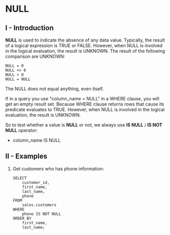 # NULL
## I - Introduction
__NULL__ is used to indicate the absence of any data value.
Typically, the result of a logical expression is TRUE or FALSE. However, when NULL is involved in the logical evaluation, the result is UNKNOWN.
The result of the following comparison are UNKNOWN:

    NULL = 0
    NULL <> 0
    NULL > 0
    NULL = NULL
The NULL does not equal anything, even itself. 

If in a query you use "column_name = NULL" in a WHERE clause, you will get an empty result set.
Because WHERE clause returns rows that cause its predicate evaluates to TRUE. However, when NULL is involved in the logical evaluation, the result is UNKNOWN.

So to test whether a value is __NULL__ or not, we always use __IS NULL__ / __IS NOT NULL__ operator:
- column_name IS NULL

## II - Examples
1. Get customers who has phone information:
    ```
    SELECT
        customer_id,
        first_name,
        last_name,
        phone
    FROM
        sales.customers
    WHERE
        phone IS NOT NULL
    ORDER BY
        first_name,
        last_name;
    ```

    